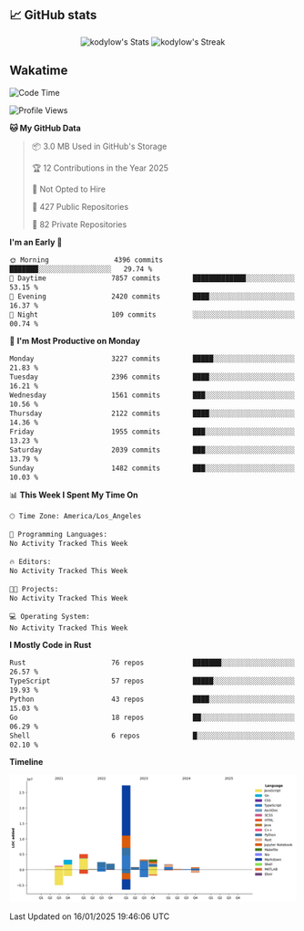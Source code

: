 ## 📈 GitHub stats
<!--START_SECTION:github-->
<div class="badges-githubstats">
  <p align="center">
    <img src="https://github-readme-stats.vercel.app/api?username=kodylow&theme=tokyonight&show_icons=true&hide_border=true&count_private=true" alt="kodylow's Stats" height="165">
    <img src="https://github-readme-streak-stats.herokuapp.com/?user=kodylow&theme=tokyonight&hide_border=true" alt="kodylow's Streak" height="165">
  </p>
</div>
<!--END_SECTION:github-->

## Wakatime 
<!--START_SECTION:waka-->
![Code Time](http://img.shields.io/badge/Code%20Time-1%2C292%20hrs%2052%20mins-blue)

![Profile Views](http://img.shields.io/badge/Profile%20Views-0-blue)

**🐱 My GitHub Data** 

> 📦 3.0 MB Used in GitHub's Storage 
 > 
> 🏆 12 Contributions in the Year 2025
 > 
> 🚫 Not Opted to Hire
 > 
> 📜 427 Public Repositories 
 > 
> 🔑 82 Private Repositories 
 > 
**I'm an Early 🐤** 

```text
🌞 Morning                4396 commits        ███████░░░░░░░░░░░░░░░░░░   29.74 % 
🌆 Daytime                7857 commits        █████████████░░░░░░░░░░░░   53.15 % 
🌃 Evening                2420 commits        ████░░░░░░░░░░░░░░░░░░░░░   16.37 % 
🌙 Night                  109 commits         ░░░░░░░░░░░░░░░░░░░░░░░░░   00.74 % 
```
📅 **I'm Most Productive on Monday** 

```text
Monday                   3227 commits        █████░░░░░░░░░░░░░░░░░░░░   21.83 % 
Tuesday                  2396 commits        ████░░░░░░░░░░░░░░░░░░░░░   16.21 % 
Wednesday                1561 commits        ███░░░░░░░░░░░░░░░░░░░░░░   10.56 % 
Thursday                 2122 commits        ████░░░░░░░░░░░░░░░░░░░░░   14.36 % 
Friday                   1955 commits        ███░░░░░░░░░░░░░░░░░░░░░░   13.23 % 
Saturday                 2039 commits        ███░░░░░░░░░░░░░░░░░░░░░░   13.79 % 
Sunday                   1482 commits        ███░░░░░░░░░░░░░░░░░░░░░░   10.03 % 
```


📊 **This Week I Spent My Time On** 

```text
🕑︎ Time Zone: America/Los_Angeles

💬 Programming Languages: 
No Activity Tracked This Week

🔥 Editors: 
No Activity Tracked This Week

🐱‍💻 Projects: 
No Activity Tracked This Week

💻 Operating System: 
No Activity Tracked This Week
```

**I Mostly Code in Rust** 

```text
Rust                     76 repos            ███████░░░░░░░░░░░░░░░░░░   26.57 % 
TypeScript               57 repos            █████░░░░░░░░░░░░░░░░░░░░   19.93 % 
Python                   43 repos            ████░░░░░░░░░░░░░░░░░░░░░   15.03 % 
Go                       18 repos            ██░░░░░░░░░░░░░░░░░░░░░░░   06.29 % 
Shell                    6 repos             █░░░░░░░░░░░░░░░░░░░░░░░░   02.10 % 
```



**Timeline**

![Lines of Code chart](https://raw.githubusercontent.com/Kodylow/Kodylow/master/assets/bar_graph.png)


 Last Updated on 16/01/2025 19:46:06 UTC
<!--END_SECTION:waka-->
